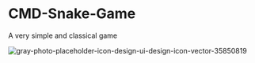 # CMD-Snake-Game
A very simple and classical game

![gray-photo-placeholder-icon-design-ui-design-icon-vector-35850819](https://user-images.githubusercontent.com/111835151/198189297-cc062ee9-2e1a-4668-9fb8-5161f8cc76fe.jpg)
